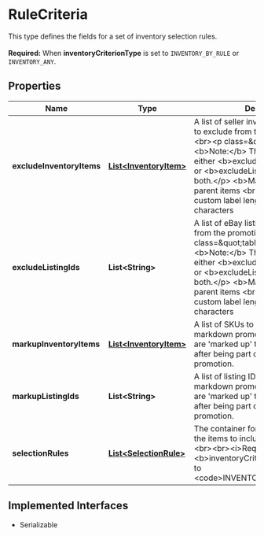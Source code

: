 

# RuleCriteria

This type defines the fields for a set of inventory selection rules.  <br><br><b>Required:</b> When <b>inventoryCriterionType</b> is set to <code>INVENTORY_BY_RULE</code> or <code>INVENTORY_ANY</code>.
## Properties

Name | Type | Description | Notes
------------ | ------------- | ------------- | -------------
**excludeInventoryItems** | [**List&lt;InventoryItem&gt;**](InventoryItem.md) | A list of seller inventory reference IDs to exclude from the promotion.  &lt;br&gt;&lt;br&gt;&lt;p class&#x3D;\&quot;tablenote\&quot;&gt;&lt;b&gt;Note:&lt;/b&gt; The request can have either &lt;b&gt;excludeInventoryItems&lt;/b&gt; or &lt;b&gt;excludeListingIds&lt;/b&gt; but not both.&lt;/p&gt; &lt;b&gt;Maximum:&lt;/b&gt; 100 parent items &lt;br&gt;&lt;b&gt;Maximum SKU or custom label length:&lt;/b&gt; 50 characters |  [optional]
**excludeListingIds** | **List&lt;String&gt;** | A list of eBay listing IDs to exclude from the promotion.  &lt;br&gt;&lt;br&gt;&lt;p class&#x3D;\&quot;tablenote\&quot;&gt;&lt;b&gt;Note:&lt;/b&gt; The request can have either &lt;b&gt;excludeInventoryItems&lt;/b&gt; or &lt;b&gt;excludeListingIds&lt;/b&gt; but not both.&lt;/p&gt; &lt;b&gt;Maximum:&lt;/b&gt; 100 parent items &lt;br&gt;&lt;b&gt;Maximum SKU or custom label length:&lt;/b&gt; 50 characters |  [optional]
**markupInventoryItems** | [**List&lt;InventoryItem&gt;**](InventoryItem.md) | A list of SKUs to remove from a markdown promotion. The listed SKUs are &#39;marked up&#39; to their standard price after being part of the markdown promotion. |  [optional]
**markupListingIds** | **List&lt;String&gt;** | A list of listing IDs to remove from a markdown promotion. The listed items are &#39;marked up&#39; to their standard price after being part of the markdown promotion. |  [optional]
**selectionRules** | [**List&lt;SelectionRule&gt;**](SelectionRule.md) | The container for the rules that select the items to include in a promotion.  &lt;br&gt;&lt;br&gt;&lt;i&gt;Required if &lt;/i&gt; &lt;b&gt;inventoryCriterionType&lt;/b&gt; is set to &lt;code&gt;INVENTORY_BY_RULE&lt;/code&gt;. |  [optional]


## Implemented Interfaces

* Serializable


